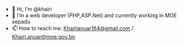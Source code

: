 - 👋 Hi, I’m @khairi
- 👀 I’m a web developer (PHP,ASP.Net) and currently working in MOE sepadu 
- 📫 How to reach me: Khairianuar164@gmail.com / Khairi.anuar@moe.gov.bn

<!---
khairi-sepadu/khairi-sepadu is a ✨ special ✨ repository because its `README.md` (this file) appears on your GitHub profile.
You can click the Preview link to take a look at your changes.
--->
